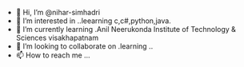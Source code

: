 - 👋 Hi, I’m @nihar-simhadri
- 👀 I’m interested in ..leearning c,c#,python,java.
- 🌱 I’m currently learning .Anil Neerukonda Institute of Technology & Sciences visakhapatnam
- 💞️ I’m looking to collaborate on .learning ..
- 📫 How to reach me ...

<!---
nihar-simhadri/nihar-simhadri is a ✨ special ✨ repository because its `README.md` (this file) appears on your GitHub profile.
You can click the Preview link to take a look at your changes.
--->
